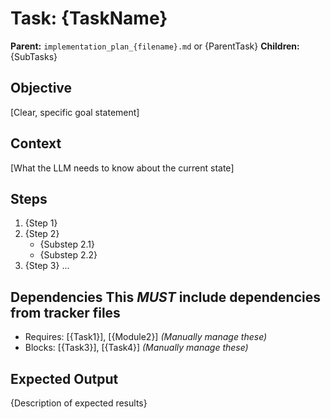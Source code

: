 <!--
Instructions: Fill in the placeholders below to create a Task Instruction document.
This document provides detailed, procedural guidance for a specific task.
-->

# Task: {TaskName}
   **Parent:** `implementation_plan_{filename}.md` or {ParentTask}
   **Children:** {SubTasks}

## Objective
[Clear, specific goal statement]

## Context
[What the LLM needs to know about the current state]

## Steps
1. {Step 1}
2. {Step 2}
   - {Substep 2.1}
   - {Substep 2.2}
3. {Step 3}
...

## Dependencies **This *MUST* include dependencies from tracker files**
- Requires: [{Task1}], [{Module2}]  *(Manually manage these)*
- Blocks: [{Task3}], [{Task4}]   *(Manually manage these)*

## Expected Output
{Description of expected results}